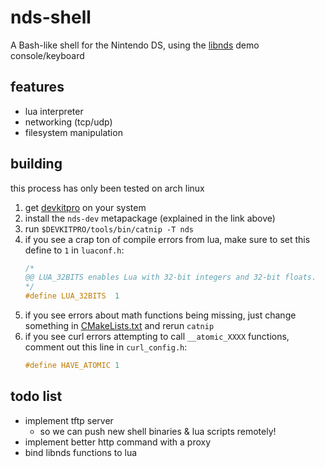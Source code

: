 # nds-shell
A Bash-like shell for the Nintendo DS, using the [libnds](https://github.com/devkitPro/libnds) demo console/keyboard

## features
- lua interpreter
- networking (tcp/udp)
- filesystem manipulation

## building
this process has only been tested on arch linux

1. get [devkitpro](https://devkitpro.org/wiki/Getting_Started) on your system
2. install the `nds-dev` metapackage (explained in the link above)
3. run `$DEVKITPRO/tools/bin/catnip -T nds`
4. if you see a crap ton of compile errors from lua, make sure to set this define to `1` in `luaconf.h`:
	```c
	/*
	@@ LUA_32BITS enables Lua with 32-bit integers and 32-bit floats.
	*/
	#define LUA_32BITS	1
	```
5. if you see errors about math functions being missing, just change something in [CMakeLists.txt](./CMakeLists.txt) and rerun `catnip`
6. if you see curl errors attempting to call `__atomic_XXXX` functions, comment out this line in `curl_config.h`:
	```c
	#define HAVE_ATOMIC 1
	```

## todo list
- implement tftp server
  - so we can push new shell binaries & lua scripts remotely!
- implement better http command with a proxy
- bind libnds functions to lua

